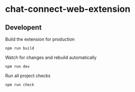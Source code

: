# chat-connect-web-extension

## Developent

Build the extension for production
```
npm run build
```

Watch for changes and rebuild automatically
```
npm run dev
```

Run all project checks
```
npm run check
```
